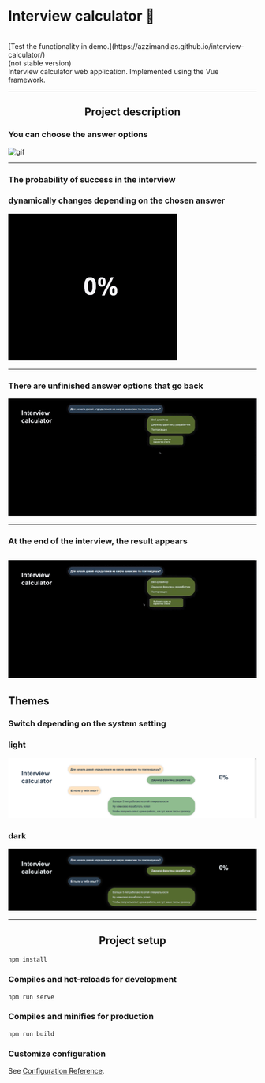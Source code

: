<h1>Interview calculator 🧮</h1><br/>
[Test the functionality in demo.](https://azzimandias.github.io/interview-calculator/)<br/>
(not stable version)<br/>
Interview calculator web application. Implemented using the Vue framework.<br/>

---
<h2 align="center"> Project description </h2>

### You can choose the answer options
![gif](./src/assets/gifs/choiсe.gif)

---
### The probability of success in the interview 
### dynamically changes depending on the chosen answer
![gif](./src/assets/gifs/percents.gif)

---
### There are unfinished answer options that go back
![gif](./src/assets/gifs/tester.gif) 

---
### At the end of the interview, the result appears
![gif](./src/assets/gifs/branch.gif) 
---

## Themes

### Switch depending on the system setting

### light
![img](./src/assets/white.png)
### dark
![img](./src/assets/black.png)

---

<h2 align="center"> Project setup </h2>

```
npm install
```

### Compiles and hot-reloads for development
```
npm run serve
```

### Compiles and minifies for production
```
npm run build
```

### Customize configuration
See [Configuration Reference](https://cli.vuejs.org/config/).
